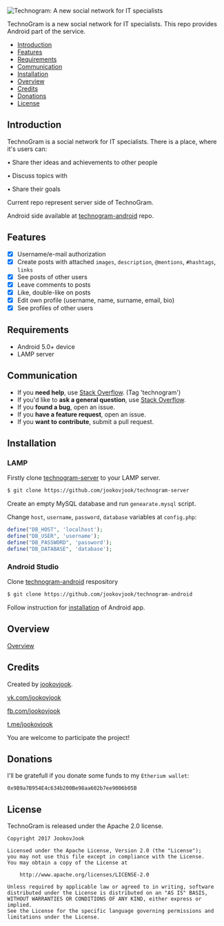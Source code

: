 ![Technogram: A new social network for IT specialists](https://raw.githubusercontent.com/jookovjook/technogram-android/master/Art.png)

TechnoGram is a new social network for IT specialists. This repo provides Android part of the service.

- [Introduction](#introduction)
- [Features](#features)
- [Requirements](#requirements)
- [Communication](#communication)
- [Installation](#installation)
- [Overview](https://github.com/jookovjook/technogram-android#overview)
- [Credits](#credits)
- [Donations](#donations)
- [License](#license)

## Introduction

TechnoGram is a social network for IT specialists. There is a place, where it's users can:

• Share ther ideas and achievements to other people

• Discuss topics with

• Share their goals

Current repo represent server side of TechnoGram.

Android side available at [technogram-android](https://github.com/jookovjook/technogram-android) repo.

## Features

- [x] Username/e-mail authorization
- [x] Create posts with attached `images`, `description`, `@mentions`, `#hashtags`, `links`
- [x] See posts of other users
- [x] Leave comments to posts
- [x] Like, double-like on posts
- [x] Edit own profile (username, name, surname, email, bio)
- [x] See profiles of other users

## Requirements

- Android 5.0+ device
- LAMP server

## Communication

- If you **need help**, use [Stack Overflow](http://stackoverflow.com/questions/tagged/technogram). (Tag 'technogram')
- If you'd like to **ask a general question**, use [Stack Overflow](http://stackoverflow.com/questions/tagged/technogram).
- If you **found a bug**, open an issue.
- If you **have a feature request**, open an issue.
- If you **want to contribute**, submit a pull request.

## Installation

### LAMP

Firstly clone [technogram-server](https://github.com/jookovjook/technogram-server) to your LAMP server.

```bash
$ git clone https://github.com/jookovjook/technogram-server
```

Create an empty MySQL database and run `genearate.mysql` script.

Change `host`, `username`, `password`, `database` variables at `config.php`:

```PHP
define("DB_HOST", 'localhost');
define("DB_USER", 'username');
define("DB_PASSWORD", 'password');
define("DB_DATABASE", 'database');
```

### Android Studio

Clone [technogram-android](https://github.com/jookovjook/technogram-android) respository 

```bash
$ git clone https://github.com/jookovjook/technogram-android
```

Follow instruction for [installation](https://github.com/jookovjook/technogram-android#android-studio) of Android app.

## Overview

[Overview](https://github.com/jookovjook/technogram-android#overview)

## Credits

Created by [jookovjook](https://github.com/jookovjook).

[vk.com/jookovjook](https://vk.com/jookovjook)

[fb.com/jookovjook](https://fb.com/jookovjook)

[t.me/jookovjook](https://t.me/jookovjook)
    
You are welcome to participate the project!

## Donations

I'll be gratefull if you donate some funds to my `Etherium wallet`:

```
0x9B9a7B954E4c634b200Be98aa602b7ee9006b05B
```

## License

TechnoGram is released under the Apache 2.0 license.

    Copyright 2017 JookovJook
    
    Licensed under the Apache License, Version 2.0 (the "License");
    you may not use this file except in compliance with the License.
    You may obtain a copy of the License at
    
        http://www.apache.org/licenses/LICENSE-2.0
    
    Unless required by applicable law or agreed to in writing, software
    distributed under the License is distributed on an "AS IS" BASIS,
    WITHOUT WARRANTIES OR CONDITIONS OF ANY KIND, either express or implied.
    See the License for the specific language governing permissions and
    limitations under the License.
